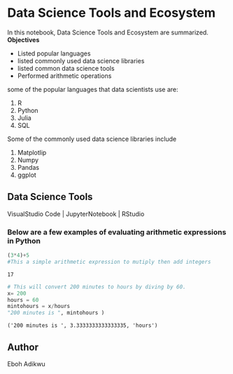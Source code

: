# Data Science Tools and Ecosystem

In this notebook, Data Science Tools and Ecosystem are summarized.
**Objectives**
* Listed popular languages
* listed commonly used data science libraries
* listed common data science tools
* Performed arithmetic operations 



some of the popular languages that data scientists use are:
1. R
2. Python
3. Julia
4. SQL

Some of the commonly used data science libraries include
1. Matplotlip
2. Numpy
3. Pandas
4. ggplot


Data Science Tools
----------------------------------------------------
VisualStudio Code | JupyterNotebook | RStudio

### Below are a few examples of evaluating arithmetic expressions in Python



```python
(3*4)+5
#This a simple arithmetic expression to mutiply then add integers

```




    17




```python
# This will convert 200 minutes to hours by diving by 60.
x= 200
hours = 60
mintohours = x/hours
"200 minutes is ", mintohours )
```




    ('200 minutes is ', 3.3333333333333335, 'hours')



## Author
Eboh Adikwu


```python

```
